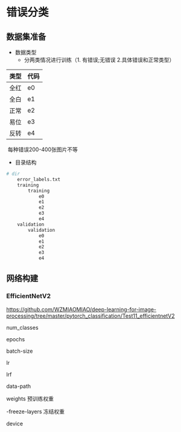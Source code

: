 # 错误分类



## 数据集准备



- 数据类型
  - 分两类情况进行训练（1. 有错误;无错误	2.具体错误和正常类型）


| 类型 | 代码 |
| ---- | ---- |
| 全红 | e0   |
| 全白 | e1   |
| 正常 | e2   |
| 易位 | e3   |
| 反转 | e4   |

​		每种错误200-400张图片不等



- 目录结构

```sh
# dir
	error_labels.txt
	training
		training
			e0
			e1
			e2
			e3
			e4
	validation
		validation
			e0
			e1
			e2
			e3
			e4
```





## 网络构建

### EfficientNetV2

https://github.com/WZMIAOMIAO/deep-learning-for-image-processing/tree/master/pytorch_classification/Test11_efficientnetV2



num_classes

epochs

batch-size

lr

lrf

data-path

weights 预训练权重

-freeze-layers 冻结权重

device

